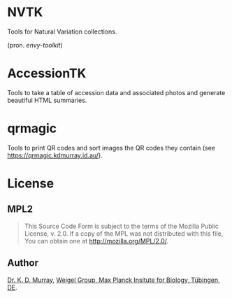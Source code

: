 # NVTK

Tools for Natural Variation collections.

(pron. *envy-toolkit*)


# AccessionTK

Tools to take a table of accession data and associated photos and generate beautiful HTML summaries.

# qrmagic

Tools to print QR codes and sort images the QR codes they contain (see <https://qrmagic.kdmurray.id.au/>).

# License

## MPL2

> This Source Code Form is subject to the terms of the Mozilla Public
> License, v. 2.0. If a copy of the MPL was not distributed with this
> file, You can obtain one at http://mozilla.org/MPL/2.0/.

## Author

[Dr. K. D. Murray](https://kdmurray.id.au), [Weigel Group, Max Planck Insitute for Biology, Tübingen, DE](https://weigelworld.org).
